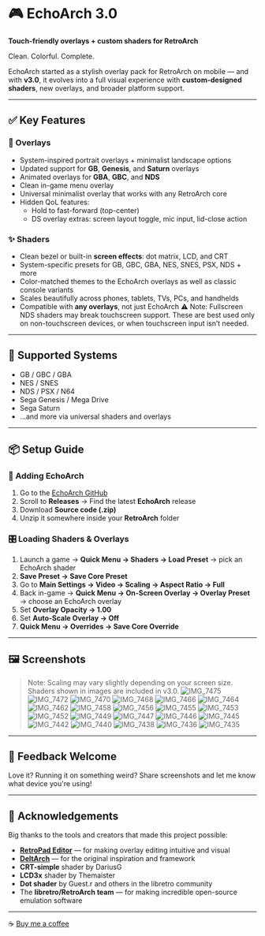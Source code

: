 # 🎮 EchoArch 3.0

**Touch-friendly overlays + custom shaders for RetroArch**

Clean. Colorful. Complete.

EchoArch started as a stylish overlay pack for RetroArch on mobile — and with **v3.0**, it evolves into a full visual experience with **custom-designed shaders**, new overlays, and broader platform support.

---

## ✅ Key Features

### 🎨 Overlays

- System-inspired portrait overlays + minimalist landscape options
- Updated support for **GB**, **Genesis**, and **Saturn** overlays
- Animated overlays for **GBA**, **GBC**, and **NDS**
- Clean in-game menu overlay
- Universal minimalist overlay that works with any RetroArch core
- Hidden QoL features:
  - Hold to fast-forward (top-center)
  - DS overlay extras: screen layout toggle, mic input, lid-close action

### ✨ Shaders

- Clean bezel or built-in **screen effects**: dot matrix, LCD, and CRT
- System-specific presets for GB, GBC, GBA, NES, SNES, PSX, NDS + more
- Color-matched themes to the EchoArch overlays as well as classic console variants
- Scales beautifully across phones, tablets, TVs, PCs, and handhelds
- Compatible with **any overlays**, not just EchoArch
⚠️ Note: Fullscreen NDS shaders may break touchscreen support. These are best used only on non-touchscreen devices, or when touchscreen input isn’t needed.

---

## 🎩 Supported Systems

- GB / GBC / GBA
- NES / SNES
- NDS / PSX / N64
- Sega Genesis / Mega Drive
- Sega Saturn
- ...and more via universal shaders and overlays

---

## 📦 Setup Guide

### 🔽 Adding EchoArch

1. Go to the [EchoArch GitHub](https://github.com/your-repo)
2. Scroll to **Releases** → Find the latest **EchoArch** release
3. Download **Source code (.zip)**
4. Unzip it somewhere inside your **RetroArch** folder

### 🎛 Loading Shaders & Overlays

1. Launch a game → **Quick Menu → Shaders → Load Preset** → pick an EchoArch shader
2. **Save Preset → Save Core Preset**
3. Go to **Main Settings → Video → Scaling → Aspect Ratio → Full**
4. Back in-game → **Quick Menu → On-Screen Overlay → Overlay Preset** → choose an EchoArch overlay
5. Set **Overlay Opacity → 1.00**
6. Set **Auto-Scale Overlay → Off**
7. **Quick Menu → Overrides → Save Core Override**

---

## 🖼️ Screenshots

> Note: Scaling may vary slightly depending on your screen size. Shaders shown in images are included in v3.0.
![IMG_7475](https://github.com/user-attachments/assets/62dd7e12-689e-4943-88ec-ae1d25a9e626)
![IMG_7472](https://github.com/user-attachments/assets/a25e1e0a-d686-4e67-9a71-43c815203f2a)
![IMG_7470](https://github.com/user-attachments/assets/1b354eee-e3c7-4b99-b95d-4ae5e33f35f0)
![IMG_7468](https://github.com/user-attachments/assets/4a1fb296-eda0-4c54-862b-f049d8ee0f90)
![IMG_7466](https://github.com/user-attachments/assets/04e1c420-0edb-4998-8cf1-4886620c08c8)
![IMG_7464](https://github.com/user-attachments/assets/385f53fa-b193-46a5-b818-84bc550bfcf6)
![IMG_7462](https://github.com/user-attachments/assets/c0e3ef76-e210-4eb2-8f28-5d39c046a1a0)
![IMG_7458](https://github.com/user-attachments/assets/c56f8600-1e60-4d08-a41f-be4c9d2bd676)
![IMG_7456](https://github.com/user-attachments/assets/9ee0e2e8-359f-41df-b55e-01edae2519da)
![IMG_7455](https://github.com/user-attachments/assets/a76523b5-48d4-4020-8588-5ca0986f7bfb)
![IMG_7453](https://github.com/user-attachments/assets/2aaff360-898b-455f-91d4-309715e0b62a)
![IMG_7452](https://github.com/user-attachments/assets/04f6f8f8-b916-4461-8f19-6fc4aee163da)
![IMG_7449](https://github.com/user-attachments/assets/34804770-3a1f-4463-a38d-23141e382379)
![IMG_7447](https://github.com/user-attachments/assets/b9ae5f15-f78e-4d35-b683-1208afba8e17)
![IMG_7446](https://github.com/user-attachments/assets/f3d1bc63-634e-4f77-a541-f9ed860866ed)
![IMG_7445](https://github.com/user-attachments/assets/c252f0f3-44f7-4a32-83ad-d30b621b9462)
![IMG_7442](https://github.com/user-attachments/assets/37d167bc-236e-4a10-bfd9-ef0f1f3435b0)
![IMG_7440](https://github.com/user-attachments/assets/85f89aeb-603d-48eb-8c45-53ff56e2c88e)
![IMG_7438](https://github.com/user-attachments/assets/9425002a-d61d-4d6a-b65a-33d5e0ef5471)
![IMG_7436](https://github.com/user-attachments/assets/1528d4c7-d8a1-4c5f-9bf4-0730404d7b71)
![IMG_7435](https://github.com/user-attachments/assets/4b8f5844-7ea2-4aec-a5f2-67468b20167b)


---

## 💬 Feedback Welcome

Love it? Running it on something weird? Share screenshots and let me know what device you're using!

---

## 🙏 Acknowledgements

Big thanks to the tools and creators that made this project possible:

- **[RetroPad Editor](https://valent-in.github.io/retropad-editor/)** — for making overlay editing intuitive and visual
- **[DeltArch](https://github.com/volkanturkut/DeltArch)** — for the original inspiration and framework
- **CRT-simple** shader by DariusG
- **LCD3x** shader by Themaister
- **Dot shader** by Guest.r and others in the libretro community
- The **libretro/RetroArch team** — for making incredible open-source emulation software

---

️☕ [Buy me a coffee](https://coff.ee/stunrelay)

